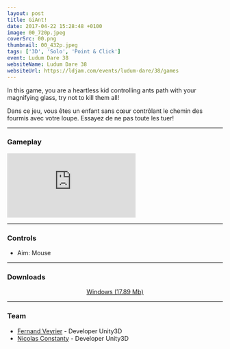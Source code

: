 ```yaml
---
layout: post
title: GiAnt!
date: 2017-04-22 15:28:48 +0100
image: 00_720p.jpeg
coverSrc: 00.png
thumbnail: 00_432p.jpeg
tags: ['3D', 'Solo', 'Point & Click']
event: Ludum Dare 38
websiteName: Ludum Dare 38
websiteUrl: https://ldjam.com/events/ludum-dare/38/games
---
```

In this game, you are a heartless kid controlling ants path with your magnifying glass, try not to kill them all!

Dans ce jeu, vous êtes un enfant sans cœur contrôlant le chemin des fourmis avec votre loupe. Essayez de ne pas toute les tuer!

***

### Gameplay
<iframe src="https://www.youtube.com/embed/zE_SQ-J_tyw" frameborder="0" frameborder="0" allow="accelerometer; clipboard-write; encrypted-media; gyroscope; picture-in-picture" allowfullscreen></iframe>

***

### Controls
* Aim: Mouse

***

### Downloads
<p style="text-align: center;margin: 0;"><a href="https://1drv.ms/u/s!AoYk8X2I2PMgg5hQU2R_y7kRZVgYrw?e=WPreee">Windows (17.89 Mb)</a></p>

***

### Team
* [Fernand Veyrier](https://www.linkedin.com/in/fernand-veyrier-26372596/) - Developer Unity3D
* [Nicolas Constanty](https://fr.linkedin.com/in/nicolas-constanty-653232113) - Developer Unity3D
